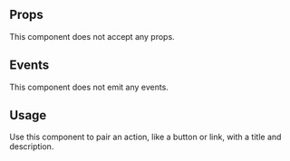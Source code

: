 ## Props

This component does not accept any props.

## Events

This component does not emit any events.

## Usage

Use this component to pair an action, like a button or link, with a title and description.